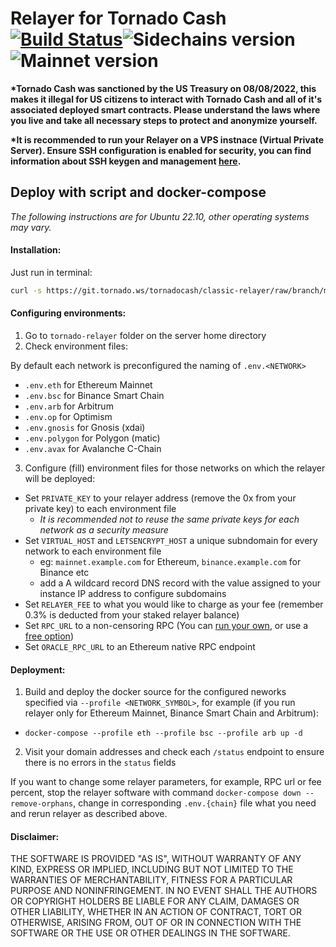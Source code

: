 # Relayer for Tornado Cash [![Build Status](https://github.com/tornadocash/relayer/workflows/build/badge.svg)](https://github.com/tornadocash/relayer/actions)![Sidechains version](https://img.shields.io/badge/version-5.2.1-blue?logo=docker)![Mainnet version](https://img.shields.io/badge/version-4.1.5-blue?logo=docker)

**\*Tornado Cash was sanctioned by the US Treasury on 08/08/2022, this makes it illegal for US citizens to interact with Tornado Cash and all of it's associated deployed smart contracts. Please understand the laws where you live and take all necessary steps to protect and anonymize yourself.**

**\*It is recommended to run your Relayer on a VPS instnace (Virtual Private Server). Ensure SSH configuration is enabled for security, you can find information about SSH keygen and management [here](https://www.ssh.com/academy/ssh/keygen).**

## Deploy with script and docker-compose

_The following instructions are for Ubuntu 22.10, other operating systems may vary._

#### Installation:

Just run in terminal:

```bash
curl -s https://git.tornado.ws/tornadocash/classic-relayer/raw/branch/main/install.sh | bash
```

#### Configuring environments:

1. Go to `tornado-relayer` folder on the server home directory
2. Check environment files:

By default each network is preconfigured the naming of `.env.<NETWORK>`

-   `.env.eth` for Ethereum Mainnet
-   `.env.bsc` for Binance Smart Chain
-   `.env.arb` for Arbitrum
-   `.env.op` for Optimism
-   `.env.gnosis` for Gnosis (xdai)
-   `.env.polygon` for Polygon (matic)
-   `.env.avax` for Avalanche C-Chain

3.  Configure (fill) environment files for those networks on which the relayer will be deployed:

-   Set `PRIVATE_KEY` to your relayer address (remove the 0x from your private key) to each environment file
    -   _It is recommended not to reuse the same private keys for each network as a security measure_
-   Set `VIRTUAL_HOST` and `LETSENCRYPT_HOST` a unique subndomain for every network to each environment file
    -   eg: `mainnet.example.com` for Ethereum, `binance.example.com` for Binance etc
    -   add a A wildcard record DNS record with the value assigned to your instance IP address to configure subdomains
-   Set `RELAYER_FEE` to what you would like to charge as your fee (remember 0.3% is deducted from your staked relayer balance)
-   Set `RPC_URL` to a non-censoring RPC (You can [run your own](https://github.com/feshchenkod/rpc-nodes), or use a [free option](https://chainnodes.org/))
-   Set `ORACLE_RPC_URL` to an Ethereum native RPC endpoint

#### Deployment:

1. Build and deploy the docker source for the configured neworks specified via `--profile <NETWORK_SYMBOL>`, for example (if you run relayer only for Ethereum Mainnet, Binance Smart Chain and Arbitrum):

-   `docker-compose --profile eth --profile bsc --profile arb up -d`

2. Visit your domain addresses and check each `/status` endpoint to ensure there is no errors in the `status` fields

If you want to change some relayer parameters, for example, RPC url or fee percent, stop the relayer software with command `docker-compose down --remove-orphans`, change in corresponding `.env.{chain}` file what you need and rerun relayer as described above.

#### Disclaimer:

THE SOFTWARE IS PROVIDED "AS IS", WITHOUT WARRANTY OF ANY KIND, EXPRESS OR IMPLIED, INCLUDING BUT NOT LIMITED TO THE WARRANTIES OF MERCHANTABILITY, FITNESS FOR A PARTICULAR PURPOSE AND NONINFRINGEMENT. IN NO EVENT SHALL THE AUTHORS OR COPYRIGHT HOLDERS BE LIABLE FOR ANY CLAIM, DAMAGES OR OTHER LIABILITY, WHETHER IN AN ACTION OF CONTRACT, TORT OR OTHERWISE, ARISING FROM, OUT OF OR IN CONNECTION WITH THE SOFTWARE OR THE USE OR OTHER DEALINGS IN THE SOFTWARE.
